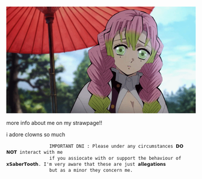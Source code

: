 ![imagine](https://github.com/cxrberus/cxrberus/blob/2b8835dbf3c7cd8f2968f0d046393369aeac263e/image-search-1646060579611.gif)


more info about me on my strawpage!! 


i adore clowns so much 



                    IMPORTANT DNI : Please under any circumstances 𝗗𝗢 𝗡𝗢𝗧 interact with me 
                    if you assiocate with or support the behaviour of 𝘅𝗦𝗮𝗯𝗲𝗿𝗧𝗼𝗼𝘁𝗵. I'm very aware that these are just 𝗮𝗹𝗹𝗲𝗴𝗮𝘁𝗶𝗼𝗻𝘀
                    but as a minor they concern me. 





⠀⠀

